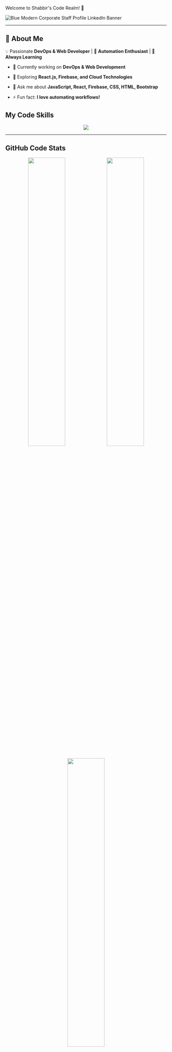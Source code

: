 Welcome to Shabbir's Code Realm! 🚀

![Blue Modern Corporate Staff Profile LinkedIn Banner](https://github.com/user-attachments/assets/0997bdee-23da-4c6f-aa7b-0615bdcdfc8b)


---


## 🚀 About Me

💡 Passionate **DevOps & Web Developer** | 🔧 **Automation Enthusiast** | 🎯 **Always Learning**



- 🔭 Currently working on **DevOps & Web Development**

- 🌱 Exploring **React.js, Firebase, and Cloud Technologies**

- 💬 Ask me about **JavaScript, React, Firebase, CSS, HTML, Bootstrap**

- ⚡ Fun fact: **I love automating workflows!**




## My Code Skills

<div align="center">
  <img src="https://skillicons.dev/icons?i=js,react,firebase,css,html,bootstrap,git,github,docker,aws,nodejs,tailwind" />
</div>

---

## GitHub Code Stats

<div align="center">
  <img src="https://github-readme-stats.vercel.app/api?username=SHABBIR-devOps&show_icons=true&theme=radical" width="48%"/>
  <img src="https://streak-stats.demolab.com?user=SHABBIR-devOps&theme=radical" width="48%"/>
</div>

<div align="center">
  <img src="https://github-readme-stats.vercel.app/api/top-langs/?username=SHABBIR-devOps&layout=compact&theme=vue-dark" width="48%"/>
</div>


---

📈 Contribution Graph

<div align="center">
  <img src="https://github-readme-activity-graph.vercel.app/graph?username=SHABBIR-devOps&theme=dracula" />
</div>

##  Connect With Me

<div align="center">
  <a href="https://github.com/SHABBIR-devOps" target="_blank"><img src="https://img.shields.io/badge/GitHub-171515?style=for-the-badge&logo=github&logoColor=white"/></a>
  <a href="https://facebook.com/" target="_blank"><img src="https://img.shields.io/badge/Facebook-%231877F2.svg?style=for-the-badge&logo=facebook&logoColor=white"/></a>
  <a href="https://www.linkedin.com/in/SHABBIR-devOps/" target="_blank"><img src="https://img.shields.io/badge/LinkedIn-%230077B5.svg?style=for-the-badge&logo=linkedin&logoColor=white"/></a>
</div>

---

##  Profile Views

<div align="center">
  <img src="https://komarev.com/ghpvc/?username=SHABBIR-devOps&color=2596be"/>
</div>
---
[![GitHub Trophy](https://github-profile-trophy.vercel.app/?username=SHABBIR-devOps)](https://github.com/ryo-ma/github-profile-trophy)

🔥 **If you find my repositories useful, don't forget to give them a star!** 🚀
